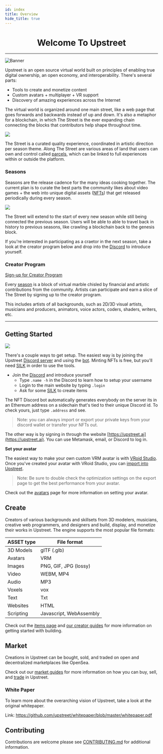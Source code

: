 ```yaml
---
id: index
title: Overview
hide_title: true
---
```


<h1 align="center"><b>Welcome To Upstreet</b></h1>

---

![Banner](/img/banner.jpg)

Upstreet is an open source virtual world built on principles of enabling true digital ownership, an open economy, and interoperability. There's several parts:

- Tools to create and monetize content
- Custom avatars + multiplayer + VR support
- Discovery of amazing experiences across the Internet

The virtual world is organized around one main street, like a web page that goes forwards and backwards instead of up and down. It's also a metaphor for a blockchain, in which The Street is the ever expanding chain connecting the blocks that contributors help shape throughout time.

![](/img/street.jpg)

The Street is a curated quality experience, coordinated in artistic direction per season theme. Along The Street are various areas of land that users can own and control called [parcels](/docs/upstreet/parcels), which can be linked to full experiences within or outside the platform.

### Seasons

Seasons are the release cadence for the many ideas cooking together. The current plan is to curate the best parts the community likes about video games + the web into unique digital assets ([NFTs](./upstreet/items)) that get released periodically during every season.

![](/img/season2.jpg)

The Street will extend to the start of every new season while still being connected the previous season. Users will be able to able to travel back in history to previous seasons, like crawling a blockchain back to the genesis block.

If you're interested in participating as a craetor in the next season, take a look at the creator program below and drop into the [Discord](https://discord.gg/R5wqYhvv53) to introduce yourself.


### Creator Program

[Sign-up for Creator Program](https://utc9pqk8vl1.typeform.com/to/rZp09YYu)

Every [season](/upstreet/seasons) is a block of virtual marble chisled by financial and artistic contributions from the community. Artists can participate and earn a slice of The Street by signing up to the creator program.

This includes artists of all backgrounds, such as 2D/3D visual artists, musicians and producers, animators, voice actors, coders, shaders, writers, etc.


---

## Getting Started 

![](/img/ethbot.jpg)

There's a couple ways to get setup. The easiest way is by joining the Upstreet [Discord server](https://discord.gg/R5wqYhvv53) and using the [bot](https://docs.upstreet.ai/docs/upstreet/discord-bot). Minting NFTs is free, but you'll need [SILK](./silk) in order to use the tools.

- Join the [Discord](https://discord.gg/R5wqYhvv53) and introduce yourself
  - Type `.name -h` in the Discord to learn how to setup your username
  - Login to the main website by typing `.login`
  - Ask for some [SILK](/docs/upstreet/silk) to create items

The NFT Discord bot automatically generates everybody on the server its in an Ethereum address on a sidechain that's tied to their unique Discord id. To check yours, just type `.address` and see.

> Note: you can always import or export your private keys from your discord wallet or transfer your NFTs out.

The other way is by signing in through the website [https://upstreet.ai](https://upstreet.ai). You can use Metamask, email, or Discord to log in.


**Set your avatar**

The easiest way to make your own custom VRM avatar is with [VRoid Studio](https://vroid.com/en/studio/). Once you've created your avatar with VRoid Studio, you can [import into Upstreet](/docs/create/import-vroid).

> Note: Be sure to double check the optimization settings on the export page to get the best performance from your avatar.

Check out the [avatars](./upstreet/avatars) page for more information on setting your avatar.

## Create 

Creators of various backgrounds and skillsets from 3D modelers, musicians, creative web programmers, and designers and build, display, and monetize their works in Upstreet. The engine supports the most popular file formats:

| ASSET type  | File format |
| ----------- | ----------- |
| 3D Models   | glTF (.glb) |
| Avatars     | VRM         |
| Images      | PNG, GIF, JPG (lossy)  |
| Video       | WEBM, MP4   |
| Audio       | MP3         |
| Voxels      | vox         |
| Text        | Txt         |
| Websites    | HTML        |
| Scripting   | Javascript, WebAssembly  |

Check out the [items page](/docs/upstreet/items) and [our creator guides](./create/index.md) for more information on getting started with building.

## Market 

Creations in Upstreet can be bought, sold, and traded on open and decentralized marketplaces like OpenSea.

Check out our [market guides](./market/nfts-guide) for more information on how you can buy, sell, and [trade](./market/trade-guide) in Upstreet.


### White Paper

To learn more about the overarching vision of Upstreet, take a look at the original whitepaper.

Link: https://github.com/upstreet/whitepaper/blob/master/whitepaper.pdf

## Contributing

Contributions are welcome please see <a href="https://github.com/upstreet/docs/blob/master/CONTRIBUTING.md" target="_blank" rel="noopener noreferrer">CONTRIBUTING.md</a> for additional information.


